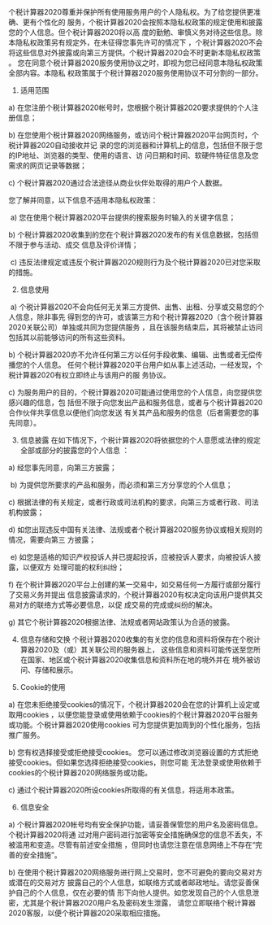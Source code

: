 个税计算器2020尊重并保护所有使用服务用户的个人隐私权。为了给您提供更准确、更有个性化的 服务，个税计算器2020会按照本隐私权政策的规定使用和披露您的个人信息。但个税计算器2020将以高 度的勤勉、审慎义务对待这些信息。除本隐私权政策另有规定外，在未征得您事先许可的情况下 ，个税计算器2020不会将这些信息对外披露或向第三方提供。个税计算器2020会不时更新本隐私权政策 。 您在同意个税计算器2020服务使用协议之时，即视为您已经同意本隐私权政策全部内容。本隐私 权政策属于个税计算器2020服务使用协议不可分割的一部分。


1. 适用范围

a) 在您注册个税计算器2020帐号时，您根据个税计算器2020要求提供的个人注册信息；

b) 在您使用个税计算器2020网络服务，或访问个税计算器2020平台网页时，个税计算器2020自动接收并记 录的您的浏览器和计算机上的信息，包括但不限于您的IP地址、浏览器的类型、使用的语言、访 问日期和时间、软硬件特征信息及您需求的网页记录等数据；

c) 个税计算器2020通过合法途径从商业伙伴处取得的用户个人数据。

您了解并同意，以下信息不适用本隐私权政策：

 a) 您在使用个税计算器2020平台提供的搜索服务时输入的关键字信息；

b) 个税计算器2020收集到的您在个税计算器2020发布的有关信息数据，包括但不限于参与活动、成交 信息及评价详情；

 c) 违反法律规定或违反个税计算器2020规则行为及个税计算器2020已对您采取的措施。

2. 信息使用

 a) 个税计算器2020不会向任何无关第三方提供、出售、出租、分享或交易您的个人信息，除非事先 得到您的许可，或该第三方和个税计算器2020（含个税计算器2020关联公司）单独或共同为您提供服务 ，且在该服务结束后，其将被禁止访问包括其以前能够访问的所有这些资料。

b) 个税计算器2020亦不允许任何第三方以任何手段收集、编辑、出售或者无偿传播您的个人信息。 任何个税计算器2020平台用户如从事上述活动，一经发现，个税计算器2020有权立即终止与该用户的服 务协议。

c) 为服务用户的目的，个税计算器2020可能通过使用您的个人信息，向您提供您感兴趣的信息，包 括但不限于向您发出产品和服务信息，或者与个税计算器2020合作伙伴共享信息以便他们向您发送 有关其产品和服务的信息（后者需要您的事先同意）。

3. 信息披露 在如下情况下，个税计算器2020将依据您的个人意愿或法律的规定全部或部分的披露您的个人信息 ：

a) 经您事先同意，向第三方披露；

 b) 为提供您所要求的产品和服务，而必须和第三方分享您的个人信息；

c) 根据法律的有关规定，或者行政或司法机构的要求，向第三方或者行政、司法机构披露；

d) 如您出现违反中国有关法律、法规或者个税计算器2020服务协议或相关规则的情况，需要向第三 方披露；

 e) 如您是适格的知识产权投诉人并已提起投诉，应被投诉人要求，向被投诉人披露，以便双方 处理可能的权利纠纷；

f) 在个税计算器2020平台上创建的某一交易中，如交易任何一方履行或部分履行了交易义务并提出 信息披露请求的，个税计算器2020有权决定向该用户提供其交易对方的联络方式等必要信息，以促 成交易的完成或纠纷的解决。

g) 其它个税计算器2020根据法律、法规或者网站政策认为合适的披露。

4. 信息存储和交换 个税计算器2020收集的有关您的信息和资料将保存在个税计算器2020及（或）其关联公司的服务器上， 这些信息和资料可能传送至您所在国家、地区或个税计算器2020收集信息和资料所在地的境外并在 境外被访问、存储和展示。

5. Cookie的使用

a) 在您未拒绝接受cookies的情况下，个税计算器2020会在您的计算机上设定或取用cookies ，以便您能登录或使用依赖于cookies的个税计算器2020平台服务或功能。个税计算器2020使用cookies 可为您提供更加周到的个性化服务，包括推广服务。

b) 您有权选择接受或拒绝接受cookies。 您可以通过修改浏览器设置的方式拒绝接受cookies。但如果您选择拒绝接受cookies，则您可能 无法登录或使用依赖于cookies的个税计算器2020网络服务或功能。

c) 通过个税计算器2020所设cookies所取得的有关信息，将适用本政策。

6. 信息安全

a) 个税计算器2020帐号均有安全保护功能，请妥善保管您的用户名及密码信息。个税计算器2020将通 过对用户密码进行加密等安全措施确保您的信息不丢失，不被滥用和变造。尽管有前述安全措施 ，但同时也请您注意在信息网络上不存在“完善的安全措施”。

b) 在使用个税计算器2020网络服务进行网上交易时，您不可避免的要向交易对方或潜在的交易对方 披露自己的个人信息，如联络方式或者邮政地址。请您妥善保护自己的个人信息，仅在必要的情 形下向他人提供。如您发现自己的个人信息泄密，尤其是个税计算器2020用户名及密码发生泄露， 请您立即联络个税计算器2020客服，以便个税计算器2020采取相应措施。

